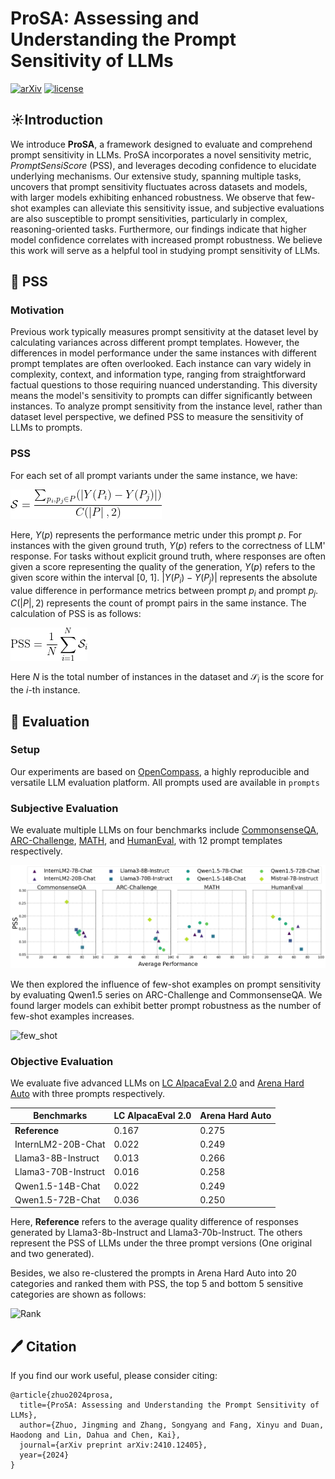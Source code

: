# ProSA: Assessing and Understanding the Prompt Sensitivity of LLMs

[![arXiv](https://img.shields.io/badge/arXiv-2410.12405-b31b1b.svg)](https://arxiv.org/abs/2410.12405)
[![license](https://img.shields.io/github/license/InternLM/opencompass.svg)](./LICENSE)

## ☀️Introduction

We introduce **ProSA**, a framework designed to evaluate and comprehend prompt sensitivity in LLMs. ProSA incorporates a novel sensitivity metric, *PromptSensiScore* (PSS), and leverages decoding confidence to elucidate underlying mechanisms. Our extensive study, spanning multiple tasks, uncovers that prompt sensitivity fluctuates across datasets and models, with larger models exhibiting enhanced robustness. We observe that few-shot examples can alleviate this sensitivity issue, and subjective evaluations are also susceptible to prompt sensitivities, particularly in complex, reasoning-oriented tasks. Furthermore, our findings indicate that higher model confidence correlates with increased prompt robustness. We believe this work will serve as a helpful tool in studying prompt sensitivity of LLMs.

## 🌲 PSS

### Motivation

Previous work typically measures prompt sensitivity at the dataset level by calculating variances across different prompt templates. However, the differences in model performance under the same instances with different prompt templates are often overlooked. Each instance can vary widely in complexity, context, and information type, ranging from straightforward factual questions to those requiring nuanced understanding. This diversity means the model's sensitivity to prompts can differ significantly between instances. To analyze prompt sensitivity from the instance level, rather than dataset level perspective, we defined PSS to measure the sensitivity of LLMs to prompts.

### PSS

For each set of all prompt variants under the same instance, we have:

![equation_s](assets/equation_s.png)

Here, $Y(p)$ represents the performance metric under this prompt $p$. For instances with the given ground truth, $Y(p)$ refers to the correctness of LLM' response. For tasks without explicit ground truth, where responses are often given a score representing the quality of the generation, $Y(p)$ refers to the given score within the interval [0, 1]. $\left | Y(P_i) - Y(P_j) \right |$ represents the absolute value difference in performance metrics between prompt $p_i$ and prompt $p_j$. $C(\left | P \right |, 2)$ represents the count of prompt pairs in the same instance. The calculation of PSS is as follows:

![equation_pss](assets/equation_pss.png)

Here $N$ is the total number of instances in the dataset and $\mathcal{S}_i$ is the score for the $i$-th instance.

## 📒 Evaluation

### Setup

Our experiments are based on [OpenCompass](https://github.com/open-compass/opencompass), a highly reproducible and versatile LLM evaluation platform. All prompts used are available in `prompts` 

### Subjective Evaluation

We evaluate multiple LLMs on four benchmarks include [CommonsenseQA](https://arxiv.org/abs/1811.00937), [ARC-Challenge](https://arxiv.org/abs/1803.05457), [MATH](https://arxiv.org/abs/2103.03874), and [HumanEval](https://arxiv.org/abs/2107.03374), with 12 prompt templates respectively.

![Subjective](./assets/main.png)

We then explored the influence of few-shot examples on prompt sensitivity by evaluating Qwen1.5 series on ARC-Challenge and CommonsenseQA. We found larger models can exhibit better prompt robustness as the number of few-shot examples increases.

![few_shot](./assets/few_shot.png)

### Objective Evaluation

We evaluate five advanced LLMs on [LC AlpacaEval 2.0](https://github.com/tatsu-lab/alpaca_eval) and [Arena Hard Auto](https://github.com/lmarena/arena-hard-auto) with three prompts respectively.

| **Benchmarks**        | **LC AlpacaEval 2.0** | **Arena Hard Auto** |
|-----------------------|-----------------------|---------------------|
| **Reference**         | 0.167                 | 0.275               |
| InternLM2-20B-Chat     | 0.022                 | 0.249               |
| Llama3-8B-Instruct    | 0.013                 | 0.266               |
| Llama3-70B-Instruct   | 0.016                 | 0.258               |
| Qwen1.5-14B-Chat      | 0.022                 | 0.249               |
| Qwen1.5-72B-Chat      | 0.036                 | 0.250               |

Here, **Reference** refers to the average quality difference of responses generated by Llama3-8b-Instruct and Llama3-70b-Instruct. The others represent the PSS of LLMs under the three prompt versions (One original and two generated).

Besides, we also re-clustered the prompts in Arena Hard Auto into 20 categories and ranked them with PSS, the top 5 and bottom 5 sensitive categories are shown as follows:

![Rank](./assets/rank.png)



## 🖊️ Citation
If you find our work useful, please consider citing:
```
@article{zhuo2024prosa,
  title={ProSA: Assessing and Understanding the Prompt Sensitivity of LLMs},
  author={Zhuo, Jingming and Zhang, Songyang and Fang, Xinyu and Duan, Haodong and Lin, Dahua and Chen, Kai},
  journal={arXiv preprint arXiv:2410.12405},
  year={2024}
}
```